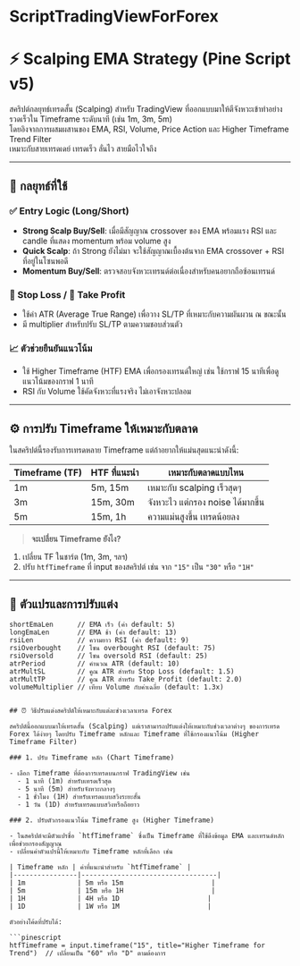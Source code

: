 # ScriptTradingViewForForex
# ⚡ Scalping EMA Strategy (Pine Script v5)

สคริปต์กลยุทธ์เทรดสั้น (Scalping) สำหรับ TradingView ที่ออกแบบมาให้ตีจังหวะเข้าทำอย่างรวดเร็วใน Timeframe ระดับนาที (เช่น 1m, 3m, 5m)  
โดยอิงจากการผสมผสานของ EMA, RSI, Volume, Price Action และ Higher Timeframe Trend Filter  
เหมาะกับสายเทรดเดย์ เทรดเร็ว ลั่นไว สายมือไวใจถึง

---

## 🧠 กลยุทธ์ที่ใช้

### ✅ Entry Logic (Long/Short)
- **Strong Scalp Buy/Sell**: เมื่อมีสัญญาณ crossover ของ EMA พร้อมแรง RSI และ candle ที่แสดง momentum พร้อม volume สูง
- **Quick Scalp**: ถ้า Strong ยังไม่มา จะใช้สัญญาณเบื้องต้นจาก EMA crossover + RSI ที่อยู่ในโซนพอดี
- **Momentum Buy/Sell**: ตรวจสอบจังหวะเทรนด์ต่อเนื่องสำหรับคนอยากถือซ้อนเทรนด์

### 🛑 Stop Loss / 🤑 Take Profit
- ใช้ค่า ATR (Average True Range) เพื่อวาง SL/TP ที่เหมาะกับความผันผวน ณ ขณะนั้น
- มี multiplier สำหรับปรับ SL/TP ตามความชอบส่วนตัว

### 📈 ตัวช่วยยืนยันแนวโน้ม
- ใช้ Higher Timeframe (HTF) EMA เพื่อกรองเทรนด์ใหญ่ เช่น ใช้กราฟ 15 นาทีเพื่อดูแนวโน้มของกราฟ 1 นาที
- RSI กับ Volume ใช้คัดจังหวะที่แรงจริง ไม่เอาจังหวะปลอม

---

## ⚙️ การปรับ Timeframe ให้เหมาะกับตลาด

ในสคริปต์นี้รองรับการเทรดหลาย Timeframe แต่ถ้าอยากให้แม่นสุดแนะนำดังนี้:

| Timeframe (TF) | HTF ที่แนะนำ | เหมาะกับตลาดแบบไหน            |
|----------------|--------------|----------------------------------|
| 1m             | 5m, 15m      | เหมาะกับ scalping เร็วสุดๆ       |
| 3m             | 15m, 30m     | จังหวะไว แต่กรอง noise ได้มากขึ้น |
| 5m             | 15m, 1h      | ความแม่นสูงขึ้น เทรดน้อยลง       |

> **จะเปลี่ยน Timeframe ยังไง?**
1. เปลี่ยน TF ในชาร์ต (1m, 3m, ฯลฯ)
2. ปรับ `htfTimeframe` ที่ input ของสคริปต์ เช่น จาก `"15"` เป็น `"30"` หรือ `"1H"`

---

## 🧪 ตัวแปรและการปรับแต่ง

```pine
shortEmaLen      // EMA เร็ว (ค่า default: 5)
longEmaLen       // EMA ช้า (ค่า default: 13)
rsiLen           // ความยาว RSI (ค่า default: 9)
rsiOverbought    // โซน overbought RSI (default: 75)
rsiOversold      // โซน oversold RSI (default: 25)
atrPeriod        // คำนวณ ATR (default: 10)
atrMultSL        // คูณ ATR สำหรับ Stop Loss (default: 1.5)
atrMultTP        // คูณ ATR สำหรับ Take Profit (default: 2.0)
volumeMultiplier // เทียบ Volume กับค่าเฉลี่ย (default: 1.3x)


## ⏰ วิธีปรับแต่งสคริปต์ให้เหมาะกับแต่ละช่วงเวลาเทรด Forex

สคริปต์นี้ออกแบบมาให้เทรดสั้น (Scalping) แต่เราสามารถปรับแต่งให้เหมาะกับช่วงเวลาต่างๆ ของการเทรด Forex ได้ง่ายๆ โดยปรับ Timeframe หลักและ Timeframe ที่ใช้กรองแนวโน้ม (Higher Timeframe Filter)

### 1. ปรับ Timeframe หลัก (Chart Timeframe)

- เลือก Timeframe ที่ต้องการเทรดบนกราฟ TradingView เช่น  
  - 1 นาที (1m) สำหรับเทรดเร็วสุด  
  - 5 นาที (5m) สำหรับจังหวะกลางๆ  
  - 1 ชั่วโมง (1H) สำหรับเทรดแบบสวิงระยะสั้น  
  - 1 วัน (1D) สำหรับเทรดแบบสวิงหรือถือยาว

### 2. ปรับตัวกรองแนวโน้ม Timeframe สูง (Higher Timeframe)

- ในสคริปต์จะมีตัวแปรชื่อ `htfTimeframe` ซึ่งเป็น Timeframe ที่ใช้ดึงข้อมูล EMA และเทรนด์หลัก เพื่อช่วยกรองสัญญาณ  
- เปลี่ยนค่าตัวแปรนี้ให้เหมาะกับ Timeframe หลักที่เลือก เช่น  

| Timeframe หลัก | ค่าที่แนะนำสำหรับ `htfTimeframe` |
|----------------|----------------------------------|
| 1m             | 5m หรือ 15m                      |
| 5m             | 15m หรือ 1H                      |
| 1H             | 4H หรือ 1D                      |
| 1D             | 1W หรือ 1M                      |

ตัวอย่างโค้ดที่ปรับได้:

```pinescript
htfTimeframe = input.timeframe("15", title="Higher Timeframe for Trend")  // เปลี่ยนเป็น "60" หรือ "D" ตามต้องการ
